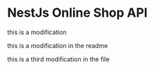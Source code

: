 # NestJs Online Shop API

this is a modification

this is a modification in the readme

this is a third modification in the file
